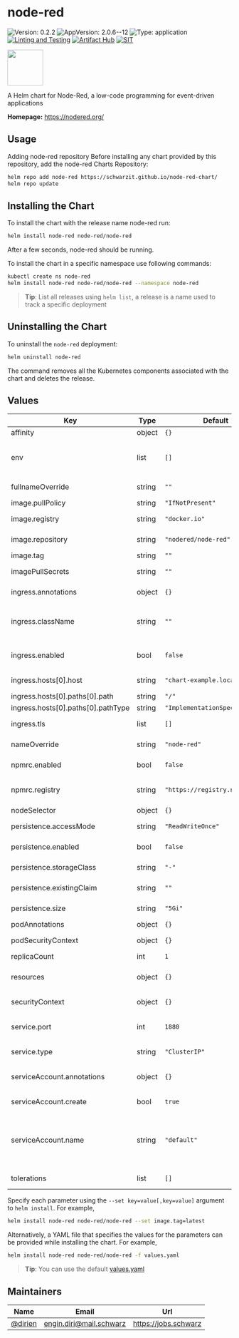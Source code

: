# node-red

![Version: 0.2.2](https://img.shields.io/badge/Version-0.2.2-informational?style=flat-square)
![AppVersion: 2.0.6--12](https://img.shields.io/badge/AppVersion-2.0.6--12-informational?style=flat-square)
![Type: application](https://img.shields.io/badge/Type-application-informational?style=flat-square)
[![Linting and Testing](https://github.com/dirien/node-red-chart/actions/workflows/lint-and-test.yml/badge.svg)](https://github.com/dirien/node-red-chart/actions/workflows/lint-and-test.yml)
[![Artifact Hub](https://img.shields.io/endpoint?url=https://artifacthub.io/badge/repository/node-red)](https://artifacthub.io/packages/search?repo=node-red)
[![SIT](https://img.shields.io/badge/SIT-awesome-blueviolet.svg)](https://jobs.schwarz)


<img src="https://nodered.org/about/resources/media/node-red-icon-2.png" width="80" height="80">

A Helm chart for Node-Red, a low-code programming for event-driven applications

**Homepage:** <https://nodered.org/>

## Usage
Adding node-red repository
Before installing any chart provided by this repository, add the node-red Charts Repository:

```bash
helm repo add node-red https://schwarzit.github.io/node-red-chart/
helm repo update
```

## Installing the Chart
To install the chart with the release name node-red run:

```bash
helm install node-red node-red/node-red
```

After a few seconds, node-red should be running.

To install the chart in a specific namespace use following commands:

```bash
kubectl create ns node-red 
helm install node-red node-red/node-red --namespace node-red
```

> **Tip**: List all releases using `helm list`, a release is a name used to track a specific deployment

## Uninstalling the Chart

To uninstall the `node-red` deployment:

```bash
helm uninstall node-red
```

The command removes all the Kubernetes components associated with the chart and deletes the release.

## Values

| Key | Type | Default | Description |
|-----|------|---------|-------------|
| affinity | object | `{}` | The affinity constraint |
| env | list | `[]` | node-red env, see more environment variables in the [node-red documentation](https://nodered.org/docs/getting-started/docker) |
| fullnameOverride | string | `""` | String to fully override "node-red.fullname" |
| image.pullPolicy | string | `"IfNotPresent"` | The image pull policy |
| image.registry | string | `"docker.io"` | The image registry to pull from |
| image.repository | string | `"nodered/node-red"` | The image repository to pull from |
| image.tag | string | `""` | The image tag to pull |
| imagePullSecrets | string | `""` | The image pull secrets |
| ingress.annotations | object | `{}` | Additional ingress annotations |
| ingress.className | string | `""` | Defines which ingress controller will implement the resource |
| ingress.enabled | bool | `false` | Enable an ingress resource for the server |
| ingress.hosts[0].host | string | `"chart-example.local"` | Ingress accepted hostnames |
| ingress.hosts[0].paths[0].path | string | `"/"` | The base path |
| ingress.hosts[0].paths[0].pathType | string | `"ImplementationSpecific"` | Ingress type of path |
| ingress.tls | list | `[]` | Ingress TLS configuration |
| nameOverride | string | `"node-red"` | Provide a name in place of node-red |
| npmrc.enabled | bool | `false` | Enable custom npmrc config |
| npmrc.registry | string | `"https://registry.npmjs.org"` | Configuration to use any compatible registry |
| nodeSelector | object | `{}` | Node selector |
| persistence.accessMode | string | `"ReadWriteOnce"` | Persistence access modes |
| persistence.enabled | bool | `false` | Use persistent volume to store data |
| persistence.storageClass | string | `"-"` | Type of persistent volume claim |
| persistence.existingClaim | string | `""` | Use an existing PVC to persist data |
| persistence.size | string | `"5Gi"` | Size of persistent volume claim |
| podAnnotations | object | `{}` | Pod annotations |
| podSecurityContext | object | `{}` | Pod Security Context see [values.yaml](values.yaml) |
| replicaCount | int | `1` | Number of nodes |
| resources | object | `{}` | CPU/Memory resource requests/limits |
| securityContext | object | `{}` | Security Context see [values.yaml](values.yaml) |
| service.port | int | `1880` | Kubernetes port where service is exposed |
| service.type | string | `"ClusterIP"` | Kubernetes service type |
| serviceAccount.annotations | object | `{}` | Additional ServiceAccount annotations |
| serviceAccount.create | bool | `true` | Create service account |
| serviceAccount.name | string | `"default"` | Service account name to use, when empty will be set to created account if serviceAccount.create is set else to default |
| tolerations | list | `[]` | Toleration labels for pod assignment |

Specify each parameter using the `--set key=value[,key=value]` argument to `helm install`. For example,

```bash
helm install node-red node-red/node-red --set image.tag=latest
```

Alternatively, a YAML file that specifies the values for the parameters can be provided while installing the chart. For example,

```bash
helm install node-red node-red/node-red -f values.yaml
```

> **Tip**: You can use the default [values.yaml](values.yaml)

## Maintainers

| Name | Email | Url |
| ---- | ------ | --- |
| [@dirien](https://github.com/dirien) | engin.diri@mail.schwarz | https://jobs.schwarz |